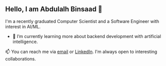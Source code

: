 ## Hello, I am Abdulalh Binsaad 👋 
I'm a recently graduated Computer Scientist and a Software Engineer with interest in AI/ML.
- 🌱 I’m currently learning more about backend development with artificial intelligence.
  
📫 You can reach me via <a href="mailto:abdullah.binsaadd@gmail.com">email</a> or <a href="https://www.linkedin.com/in/abdullah-binsaad/">LinkedIn</a>. I'm always open to interesting collaborations.
